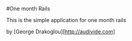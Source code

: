 #One month Rails

This is the simple application for one month rails

by [George Drakoglou][http://audivide.com]